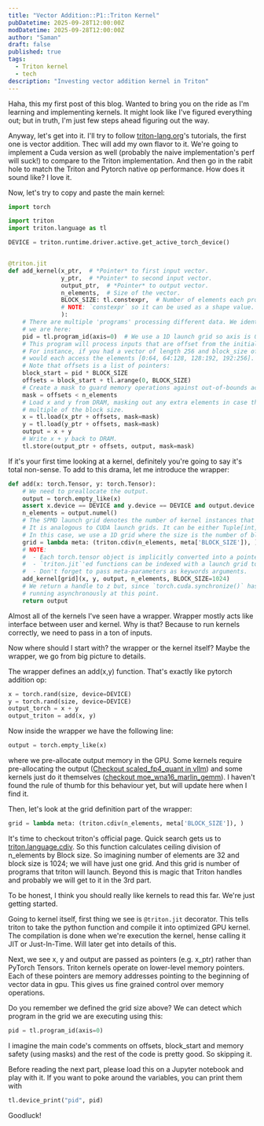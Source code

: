 ```yaml
---
title: "Vector Addition::P1::Triton Kernel"
pubDatetime: 2025-09-28T12:00:00Z
modDatetime: 2025-09-28T12:00:00Z
author: "Saman"
draft: false
published: true
tags:
  - Triton kernel
  - tech
description: "Investing vector addition kernel in Triton"
---
```


Haha, this my first post of this blog. Wanted to bring you on the ride as I'm learning and implementing kernels. It might look like I've figured everything out; but in truth, I'm just few steps ahead figuring out the way.

Anyway, let's get into it. I'll try to follow [triton-lang.org](https://triton-lang.org/main/getting-started/tutorials/01-vector-add.html)'s tutorials, the first one is vector addition. Thec will add my own flavor to it. We're going to implement a Cuda version as well (probably the naive implementation's perf will suck!) to compare to the Triton implementation. And then go in the rabit hole to match the Triton and Pytorch native op performance. How does it sound like? I love it.

Now, let's try to copy and paste the main kernel:
```python
import torch

import triton
import triton.language as tl

DEVICE = triton.runtime.driver.active.get_active_torch_device()


@triton.jit
def add_kernel(x_ptr,  # *Pointer* to first input vector.
               y_ptr,  # *Pointer* to second input vector.
               output_ptr,  # *Pointer* to output vector.
               n_elements,  # Size of the vector.
               BLOCK_SIZE: tl.constexpr,  # Number of elements each program should process.
               # NOTE: `constexpr` so it can be used as a shape value.
               ):
    # There are multiple 'programs' processing different data. We identify which program
    # we are here:
    pid = tl.program_id(axis=0)  # We use a 1D launch grid so axis is 0.
    # This program will process inputs that are offset from the initial data.
    # For instance, if you had a vector of length 256 and block_size of 64, the programs
    # would each access the elements [0:64, 64:128, 128:192, 192:256].
    # Note that offsets is a list of pointers:
    block_start = pid * BLOCK_SIZE
    offsets = block_start + tl.arange(0, BLOCK_SIZE)
    # Create a mask to guard memory operations against out-of-bounds accesses.
    mask = offsets < n_elements
    # Load x and y from DRAM, masking out any extra elements in case the input is not a
    # multiple of the block size.
    x = tl.load(x_ptr + offsets, mask=mask)
    y = tl.load(y_ptr + offsets, mask=mask)
    output = x + y
    # Write x + y back to DRAM.
    tl.store(output_ptr + offsets, output, mask=mask)
```
If it's your first time looking at a kernel, definitely you're going to say it's total non-sense. To add to this drama, let me introduce the wrapper:
```python
def add(x: torch.Tensor, y: torch.Tensor):
    # We need to preallocate the output.
    output = torch.empty_like(x)
    assert x.device == DEVICE and y.device == DEVICE and output.device == DEVICE
    n_elements = output.numel()
    # The SPMD launch grid denotes the number of kernel instances that run in parallel.
    # It is analogous to CUDA launch grids. It can be either Tuple[int], or Callable(metaparameters) -> Tuple[int].
    # In this case, we use a 1D grid where the size is the number of blocks:
    grid = lambda meta: (triton.cdiv(n_elements, meta['BLOCK_SIZE']), )
    # NOTE:
    #  - Each torch.tensor object is implicitly converted into a pointer to its first element.
    #  - `triton.jit`'ed functions can be indexed with a launch grid to obtain a callable GPU kernel.
    #  - Don't forget to pass meta-parameters as keywords arguments.
    add_kernel[grid](x, y, output, n_elements, BLOCK_SIZE=1024)
    # We return a handle to z but, since `torch.cuda.synchronize()` hasn't been called, the kernel is still
    # running asynchronously at this point.
    return output
```
Almost all of the kernels I've seen have a wrapper. Wrapper mostly acts like interface between user and kernel. Why is that? Because to run kernels correctly, we need to pass in a ton of inputs.

Now where should I start with? the wrapper or the kernel itself? Maybe the wrapper, we go from big picture to details.

The wrapper defines an add(x,y) function. That's exactly like pytorch addition op:
```python
x = torch.rand(size, device=DEVICE)
y = torch.rand(size, device=DEVICE)
output_torch = x + y
output_triton = add(x, y)
```

Now inside the wrapper we have the following line:
```python
output = torch.empty_like(x)
```
where we pre-allocate output memory in the GPU. Some kernels require pre-allocating the output ([Checkout scaled_fp4_quant in vllm](https://github.com/vllm-project/vllm/blob/0307428d65acf5cf1a73a70a7722e076bbb83f22/vllm/_custom_ops.py#L1131)) and some kernels just do it themselves ([checkout moe_wna16_marlin_gemm](kernel-https://github.com/vllm-project/vllm/blob/0307428d65acf5cf1a73a70a7722e076bbb83f22/vllm/_custom_ops.py#L1131)). I haven't found the rule of thumb for this behaviour yet, but will update here when I find it.

Then, let's look at the grid definition part of the wrapper:
```python
grid = lambda meta: (triton.cdiv(n_elements, meta['BLOCK_SIZE']), )
```
It's time to checkout triton's official page. Quick search gets us to [triton.language.cdiv](https://triton-lang.org/main/python-api/generated/triton.language.cdiv.html). So this function calculates ceiling division of n_elements by Block size. So imagining number of elements are 32 and block size is 1024; we will have just one grid. And this grid is number of programs that triton will launch. Beyond this is magic that Triton handles and probably we will get to it in the 3rd part.

To be honest, I think you should really like kernels to read this far. We're just getting started.

Going to kernel itself, first thing we see is `@triton.jit` decorator. This tells triton to take the python function and compile it into optimized GPU kernel. The compilation is done when we're execution the kernel, hense calling it JIT or Just-In-Time. Will later get into details of this.

Next, we see x, y and output are passed as pointers (e.g. x_ptr) rather than PyTorch Tensors. Triton kernels operate on lower-level memory pointers. Each of these pointers are memory addresses pointing to the beginning of vector data in gpu. This gives us fine grained control over memory operations.

Do you remember we defined the grid size above? We can detect which program in the grid we are executing using this:
```python
pid = tl.program_id(axis=0)
```

I imagine the main code's comments on offsets, block_start and memory safety (using masks) and the rest of the code is pretty good. So skipping it.

Before reading the next part, please load this on a Jupyter notebook and play with it. If you want to poke around the variables, you can print them with 
```python
tl.device_print("pid", pid)
```

Goodluck!